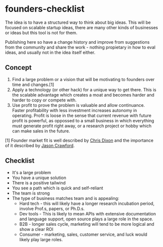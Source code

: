 # founders-checklist

The idea is to have a structured way to think about big ideas. This will be focused on scalable startup ideas, there are many other kinds of businesses or ideas but this tool is not for them.

Publishing here so have a change history and improve from suggestions from the community and share the work - nothing propietary in how to eval ideas, and usually not in the idea itself either.

## Concept

1. Find a large problem or a vision that will be motivating to founders over time and changes.[1]
2. Apply a technology (or other hack) for a unique way to get there. This is the scalable advantage which creates a moat and becomes harder and harder to copy or compete with.
3. Use profit to prove the problem is valuable and allow continuance. Faster profitability with less investment increases autonomy in operating. Profit is loose in the sense that current revenue with future profit is powerful, as oppossed to a small business in which everything must generate profit right away, or a research project or hobby which can make sales in the future.

[1] Founder market fit is well described by [Chris Dixon](http://cdixon.org/2011/06/20/foundermarket-fit/) and the importance of it described by [Jason Crawford](https://jasoncrawford.org/what-real-passion-looks-like).  

## Checklist

* It's a large problem
* You have a unique solution
* There is a positive tailwind
* You see a path which is quick and self-reliant
* The team is strong
* The type of business matches team and is appealing:
  * Hard tech - this will likely have a longer research incubation period, involve Prof.s, papers, or Ph.D.s. 
  * Dev tools - This is likely to mean APIs with extensive documentation and language support, open source plays a large role in the space.
  * B2B - longer sales cycle, marketing will tend to be more logical and show a clear ROI
  * Consumer - marketing, sales, customer service, and luck would likely play large roles.




